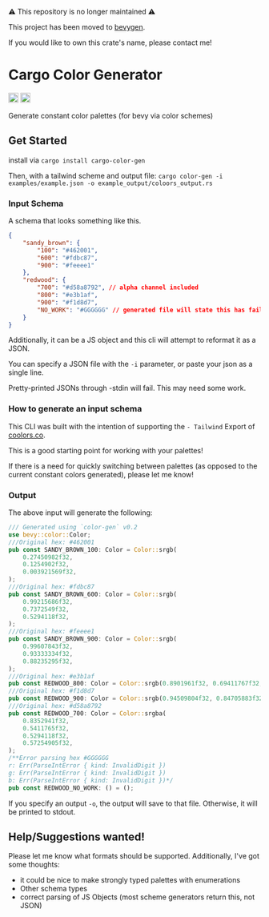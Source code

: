 ⚠️ This repository is no longer maintained ⚠️

This project has been moved to [bevygen](https:://github.com/dsgallups/bevygen).

If you would like to own this crate's name, please contact me!

# Cargo Color Generator
[<img alt="github" src="https://img.shields.io/badge/github-dsgallups/color-gen?style=for-the-badge&labelColor=555555&logo=github" height="20">](https://github.com/dsgallups/color-gen)
[<img alt="crates.io" src="https://img.shields.io/crates/v/cargo-color-gen.svg?style=for-the-badge&color=fc8d62&logo=rust" height="20">](https://crates.io/crates/cargo-color-gen)

Generate constant color palettes (for bevy via color schemes)

## Get Started
install via `cargo install cargo-color-gen`

Then, with a tailwind scheme and output file:
`cargo color-gen -i examples/example.json -o example_output/coloors_output.rs`

### Input Schema
A schema that looks something like this.
```json
{
    "sandy_brown": {
        "100": "#462001",
        "600": "#fdbc87",
        "900": "#feeee1"
    },
    "redwood": {
        "700": "#d58a8792", // alpha channel included
        "800": "#e3b1af",
        "900": "#f1d8d7",
        "NO_WORK": "#GGGGGG" // generated file will state this has failed
    }
}
```
Additionally, it can be a JS object and this cli will attempt to reformat it as a JSON.

You can specify a JSON file with the `-i` parameter, or paste your json as a single line.

Pretty-printed JSONs through -stdin will fail. This may need some work.

### How to generate an input schema
This CLI was built with the intention of supporting the `- Tailwind` Export of [coolors.co](https://coolors.co/generate).

This is a good starting point for working with your palettes!

If there is a need for quickly switching between palettes (as opposed to the current constant colors generated), please let me know!

### Output

The above input will generate the following:

```rust
/// Generated using `color-gen` v0.2
use bevy::color::Color;
///Original hex: #462001
pub const SANDY_BROWN_100: Color = Color::srgb(
    0.27450982f32,
    0.1254902f32,
    0.003921569f32,
);
///Original hex: #fdbc87
pub const SANDY_BROWN_600: Color = Color::srgb(
    0.99215686f32,
    0.7372549f32,
    0.5294118f32,
);
///Original hex: #feeee1
pub const SANDY_BROWN_900: Color = Color::srgb(
    0.99607843f32,
    0.93333334f32,
    0.88235295f32,
);
///Original hex: #e3b1af
pub const REDWOOD_800: Color = Color::srgb(0.8901961f32, 0.69411767f32, 0.6862745f32);
///Original hex: #f1d8d7
pub const REDWOOD_900: Color = Color::srgb(0.94509804f32, 0.84705883f32, 0.84313726f32);
///Original hex: #d58a8792
pub const REDWOOD_700: Color = Color::srgba(
    0.8352941f32,
    0.5411765f32,
    0.5294118f32,
    0.57254905f32,
);
/**Error parsing hex #GGGGGG
r: Err(ParseIntError { kind: InvalidDigit })
g: Err(ParseIntError { kind: InvalidDigit })
b: Err(ParseIntError { kind: InvalidDigit })*/
pub const REDWOOD_NO_WORK: () = ();
```

If you specify an output `-o`, the output will save to that file. Otherwise, it will be printed to stdout.

## Help/Suggestions wanted!

Please let me know what formats should be supported. Additionally, I've got some thoughts:

- it could be nice to make strongly typed palettes with enumerations
- Other schema types
- correct parsing of JS Objects (most scheme generators return this, not JSON)
